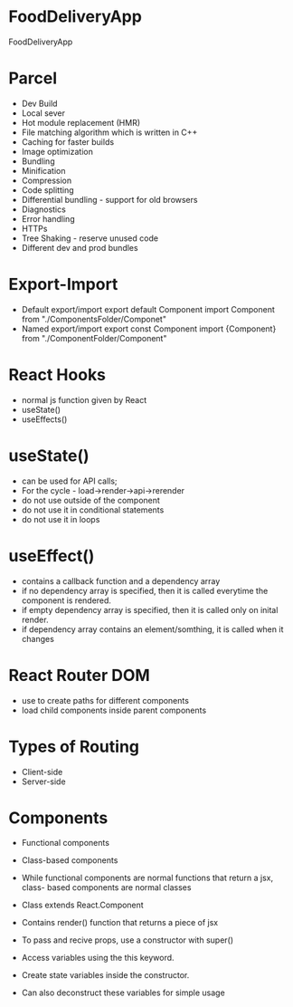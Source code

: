 # FoodDeliveryApp
FoodDeliveryApp

# Parcel
- Dev Build
- Local sever
- Hot module replacement (HMR)
- File matching algorithm which is written in C++
- Caching for faster builds
- Image optimization
- Bundling
- Minification
- Compression
- Code splitting
- Differential bundling - support for old browsers
- Diagnostics
- Error handling
- HTTPs
- Tree Shaking - reserve unused code
- Different dev and prod bundles

# Export-Import
- Default export/import
    export default Component
    import Component from "./ComponentsFolder/Componet"
- Named export/import
    export const Component
    import {Component} from "./ComponentFolder/Component"

# React Hooks
- normal js function given by React
- useState()
- useEffects()


# useState()
- can be used for API calls;
- For the cycle - load->render->api->rerender
- do not use outside of the component
- do not use it in conditional statements
- do not use it in loops

# useEffect()
- contains a callback function and a dependency array
- if no dependency array is specified, then it is called everytime the component is rendered.
- if empty dependency array is specified, then it is called only on inital render.
- if dependency array contains an element/somthing, it is called when it changes

# React Router DOM
- use to create paths for different components
- load child components inside parent components

# Types of Routing
- Client-side
- Server-side


# Components
- Functional components
- Class-based components

- While functional components are normal functions that return a jsx, class- based components are normal classes

- Class extends React.Component
- Contains render() function that returns a piece of jsx
- To pass and recive props, use a constructor with super()
- Access variables using the this keyword.
- Create state variables inside the constructor.
- Can also deconstruct these variables for simple usage
